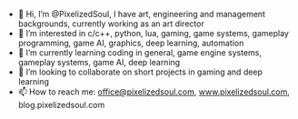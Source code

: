 - 👋 Hi, I’m @PixelizedSoul, I have art, engineering and management backgrounds, currently working as an art director
- 👀 I’m interested in c/c++, python, lua, gaming, game systems, gameplay programming, game AI, graphics, deep learning, automation
- 🌱 I’m currently learning coding in general, game engine systems, gameplay systems, game AI, deep learning
- 💞️ I’m looking to collaborate on short projects in gaming and deep learning
- 📫 How to reach me: office@pixelizedsoul.com, www.pixelizedsoul.com, blog.pixelizedsoul.com

<!---
PixelizedSoul/PixelizedSoul is a ✨ special ✨ repository because its `README.md` (this file) appears on your GitHub profile.
You can click the Preview link to take a look at your changes.
--->
